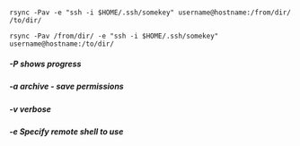 
# 
`rsync -Pav -e "ssh -i $HOME/.ssh/somekey" username@hostname:/from/dir/ /to/dir/`

`rsync -Pav /from/dir/ -e "ssh -i $HOME/.ssh/somekey" username@hostname:/to/dir/`

##### -P shows progress
##### -a archive - save permissions
##### -v verbose
##### -e Specify remote shell to use
